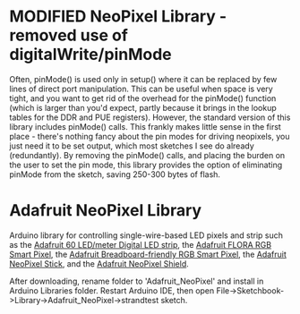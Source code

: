 # MODIFIED NeoPixel Library - removed use of digitalWrite/pinMode

Often, pinMode() is used only in setup() where it can be replaced by few lines of direct port manipulation. This can be useful when space is very tight, and you want to get rid of the overhead for the pinMode() function (which is larger than you'd expect, partly because it brings in the lookup tables for the DDR and PUE registers). However, the standard version of this library includes pinMode() calls. This frankly makes little sense in the first place - there's nothing fancy about the pin modes for driving neopixels, you just need it to be set output, which most sketches I see do already (redundantly). By removing the pinMode() calls, and placing the burden on the user to set the pin mode, this library provides the option of eliminating pinMode from the sketch, saving 250-300 bytes of flash. 


# Adafruit NeoPixel Library

Arduino library for controlling single-wire-based LED pixels and strip such as the [Adafruit 60 LED/meter Digital LED strip][strip], the [Adafruit FLORA RGB Smart Pixel][flora], the [Adafruit Breadboard-friendly RGB Smart Pixel][pixel], the [Adafruit NeoPixel Stick][stick], and the [Adafruit NeoPixel Shield][shield].

After downloading, rename folder to 'Adafruit_NeoPixel' and install in Arduino Libraries folder. Restart Arduino IDE, then open File->Sketchbook->Library->Adafruit_NeoPixel->strandtest sketch.

[flora]:  http://adafruit.com/products/1060
[strip]:  http://adafruit.com/products/1138
[pixel]:  http://adafruit.com/products/1312
[stick]:  http://adafruit.com/products/1426
[shield]: http://adafruit.com/products/1430
